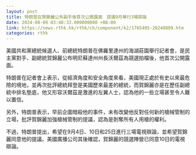 ```yaml
---
layout: post
title: 特朗普在賀錦麗公布副手後首次公開露面　提議9月舉行3場辯論
date: 2024-08-09 03:48:33.000000000 +08:00
link: https://news.rthk.hk/rthk/ch/component/k2/1765405-20240809.htm
categories: rthk
---
```


美國共和黨總統候選人、前總統特朗普在佛羅里達州的海湖莊園舉行記者會，是民主黨對手、副總統賀錦麗公布明尼蘇達州州長沃爾茲為競選拍檔後，他首次公開露面。

特朗普在記者會上表示，從經濟角度和安全角度來看，美國現正處於有史以來最危險的境地，並再次批評總統拜登是美國歷來最差的總統，而賀錦麗亦是在歷任副總統中排名墊底，他又形容沃爾茲是激進的左翼人士，認為他的一些立場甚至令人難以置信。

另外，特朗普表示，早前企圖暗殺他的事件，未有改變他反對任何新的槍械管制的立場，批評賀錦麗加強槍械管制的提議，認為是剝奪所有人用槍的權利。

不過，特朗普提出，希望在9月4日、10日和25日進行三場電視辯論，並希望賀錦麗同意他的提議。美國廣播公司其後確認，賀錦麗的競選陣營已同意10日的電視辯論。
